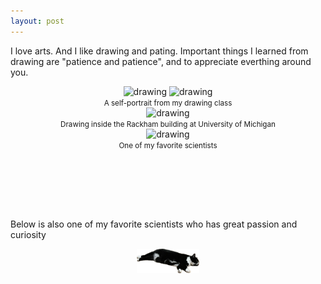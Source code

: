 ```yaml
---
layout: post
---
```


I love arts. And I like drawing and pating. Important things I learned from drawing are "patience and patience", and to appreciate everthing around you. 

<center><img src="selfportrait-0.png" alt="drawing" style="max-width: 45%;"> <img src="selfportrait-1.png" alt="drawing" style="max-width: 45%;"><br><small>A self-portrait from my drawing class</small></center>

<center><img src="drawing2024-inside.png" alt="drawing" style="max-width: 40%;"><br><small>Drawing inside the Rackham building at University of Michigan</small></center>

<center><img src="drawing2017-e.jpg" alt="drawing" style="max-width: 40%;"><br><small>One of my favorite scientists</small></center>

<div style="height: 1in;"></div>

Below is also one of my favorite scientists who has great passion and curiosity
<center><img src="xiaohei.png" alt="..." width="100"></center>
